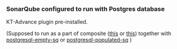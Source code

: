 ### SonarQube configured to run with Postgres database

 KT-Advance plugin pre-installed.

 (Supposed to run as a part of composite ([this](../composite-postgresql-empty-sq) or  [this](../composite-postgresql-populated-sq)) together with [postgresql-empty-sq](../postgresql-empty-sq) or [postgresql-populated-sq](../postgresql-populated-sq) )
